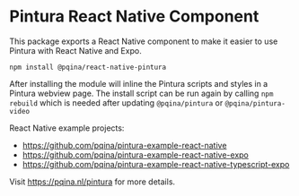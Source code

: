# Pintura React Native Component

This package exports a React Native component to make it easier to use Pintura with React Native and Expo.

```
npm install @pqina/react-native-pintura
```

After installing the module will inline the Pintura scripts and styles in a Pintura webview page. The install script can be run again by calling `npm rebuild` which is needed after updating `@pqina/pintura` or `@pqina/pintura-video`

React Native example projects:

-   https://github.com/pqina/pintura-example-react-native
-   https://github.com/pqina/pintura-example-react-native-expo
-   https://github.com/pqina/pintura-example-react-native-typescript-expo

Visit https://pqina.nl/pintura for more details.
